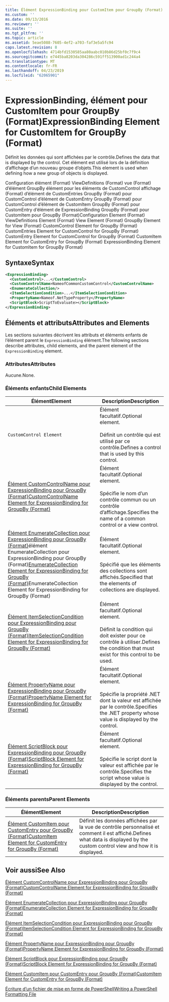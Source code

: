 ```yaml
---
title: Élément ExpressionBinding pour CustomItem pour GroupBy (Format) | Microsoft Docs
ms.custom: ''
ms.date: 09/13/2016
ms.reviewer: ''
ms.suite: ''
ms.tgt_pltfrm: ''
ms.topic: article
ms.assetid: 5eae5088-7605-4ef2-a703-faf3e5a5fc94
caps.latest.revision: 8
ms.openlocfilehash: 4714bfd1530585aa80aabc010b86d25bf0c7f9c4
ms.sourcegitcommit: e7445ba8203da304286c591ff513900ad1c244a4
ms.translationtype: MT
ms.contentlocale: fr-FR
ms.lasthandoff: 04/23/2019
ms.locfileid: "62065901"
---
```

# <a name="expressionbinding-element-for-customitem-for-groupby-format"></a><span data-ttu-id="893a1-102">ExpressionBinding, élément pour CustomItem pour GroupBy (Format)</span><span class="sxs-lookup"><span data-stu-id="893a1-102">ExpressionBinding Element for CustomItem for GroupBy (Format)</span></span>

<span data-ttu-id="893a1-103">Définit les données qui sont affichées par le contrôle.</span><span class="sxs-lookup"><span data-stu-id="893a1-103">Defines the data that is displayed by the control.</span></span> <span data-ttu-id="893a1-104">Cet élément est utilisé lors de la définition d’affichage d’un nouveau groupe d’objets.</span><span class="sxs-lookup"><span data-stu-id="893a1-104">This element is used when defining how a new group of objects is displayed.</span></span>

<span data-ttu-id="893a1-105">Configuration élément (Format) ViewDefinitions (Format) vue (Format) d’élément GroupBy élément pour les éléments de CustomControl affichage (Format) d’élément de CustomEntries GroupBy (Format) pour CustomControl d’élément de CustomEntry GroupBy (Format) pour CustomControl d’élément de CustomItem GroupBy (Format) pour CustomEntry d’élément de ExpressionBinding GroupBy (Format) pour CustomItem pour GroupBy (Format)</span><span class="sxs-lookup"><span data-stu-id="893a1-105">Configuration Element (Format) ViewDefinitions Element (Format) View Element (Format) GroupBy Element for View (Format) CustomControl Element for GroupBy (Format) CustomEntries Element for CustomControl for GroupBy (Format) CustomEntry Element for CustomControl for GroupBy (Format) CustomItem Element for CustomEntry for GroupBy (Format) ExpressionBinding Element for CustomItem for GroupBy (Format)</span></span>

## <a name="syntax"></a><span data-ttu-id="893a1-106">Syntaxe</span><span class="sxs-lookup"><span data-stu-id="893a1-106">Syntax</span></span>

```xml
<ExpressionBinding>
  <CustomControl>...</CustomControl>
  <CustomControlName>NameofCommonCustomControl</CustomControlName>
  <EnumerateCollection/>
  <ItemSelectionCondition>...</ItemSelectionCondition>
  <PropertyName>Nameof.NetTypeProperty</PropertyName>
  <ScriptBlock>ScriptToEvaluate></ScriptBlock>
</ExpressionBinding>
```

## <a name="attributes-and-elements"></a><span data-ttu-id="893a1-107">Éléments et attributs</span><span class="sxs-lookup"><span data-stu-id="893a1-107">Attributes and Elements</span></span>

<span data-ttu-id="893a1-108">Les sections suivantes décrivent les attributs et éléments enfants de l’élément parent le `ExpressionBinding` élément.</span><span class="sxs-lookup"><span data-stu-id="893a1-108">The following sections describe attributes, child elements, and the parent element of the `ExpressionBinding` element.</span></span>

### <a name="attributes"></a><span data-ttu-id="893a1-109">Attributes</span><span class="sxs-lookup"><span data-stu-id="893a1-109">Attributes</span></span>

<span data-ttu-id="893a1-110">Aucune.</span><span class="sxs-lookup"><span data-stu-id="893a1-110">None.</span></span>

### <a name="child-elements"></a><span data-ttu-id="893a1-111">Éléments enfants</span><span class="sxs-lookup"><span data-stu-id="893a1-111">Child Elements</span></span>

|<span data-ttu-id="893a1-112">Élément</span><span class="sxs-lookup"><span data-stu-id="893a1-112">Element</span></span>|<span data-ttu-id="893a1-113">Description</span><span class="sxs-lookup"><span data-stu-id="893a1-113">Description</span></span>|
|-------------|-----------------|
|`CustomControl Element`|<span data-ttu-id="893a1-114">Élément facultatif.</span><span class="sxs-lookup"><span data-stu-id="893a1-114">Optional element.</span></span><br /><br /> <span data-ttu-id="893a1-115">Définit un contrôle qui est utilisé par ce contrôle.</span><span class="sxs-lookup"><span data-stu-id="893a1-115">Defines a control that is used by this control.</span></span>|
|[<span data-ttu-id="893a1-116">Élément CustomControlName pour ExpressionBinding pour GroupBy (Format)</span><span class="sxs-lookup"><span data-stu-id="893a1-116">CustomControlName Element for ExpressionBinding for GroupBy (Format)</span></span>](./customcontrolname-element-for-expressionbinding-for-groupby-format.md)|<span data-ttu-id="893a1-117">Élément facultatif.</span><span class="sxs-lookup"><span data-stu-id="893a1-117">Optional element.</span></span><br /><br /> <span data-ttu-id="893a1-118">Spécifie le nom d’un contrôle commun ou un contrôle d’affichage.</span><span class="sxs-lookup"><span data-stu-id="893a1-118">Specifies the name of a common control or a view control.</span></span>|
|<span data-ttu-id="893a1-119">[Élément EnumerateCollection pour ExpressionBinding pour GroupBy (Format)](./enumeratecollection-element-for-expressionbinding-for-groupby-format.md)élément EnumerateCollection pour ExpressionBinding pour GroupBy (Format)</span><span class="sxs-lookup"><span data-stu-id="893a1-119">[EnumerateCollection Element for ExpressionBinding for GroupBy (Format)](./enumeratecollection-element-for-expressionbinding-for-groupby-format.md)EnumerateCollection Element for ExpressionBinding for GroupBy (Format)</span></span>|<span data-ttu-id="893a1-120">Élément facultatif.</span><span class="sxs-lookup"><span data-stu-id="893a1-120">Optional element.</span></span><br /><br /> <span data-ttu-id="893a1-121">Spécifié que les éléments des collections sont affichés.</span><span class="sxs-lookup"><span data-stu-id="893a1-121">Specified that the elements of collections are displayed.</span></span>|
|[<span data-ttu-id="893a1-122">Élément ItemSelectionCondition pour ExpressionBinding pour GroupBy (Format)</span><span class="sxs-lookup"><span data-stu-id="893a1-122">ItemSelectionCondition Element for ExpressionBinding for GroupBy (Format)</span></span>](./itemselectioncondition-element-for-expressionbinding-for-groupby-format.md)|<span data-ttu-id="893a1-123">Élément facultatif.</span><span class="sxs-lookup"><span data-stu-id="893a1-123">Optional element.</span></span><br /><br /> <span data-ttu-id="893a1-124">Définit la condition qui doit exister pour ce contrôle à utiliser.</span><span class="sxs-lookup"><span data-stu-id="893a1-124">Defines the condition that must exist for this control to be used.</span></span>|
|[<span data-ttu-id="893a1-125">Élément PropertyName pour ExpressionBinding pour GroupBy (Format)</span><span class="sxs-lookup"><span data-stu-id="893a1-125">PropertyName Element for ExpressionBinding for GroupBy (Format)</span></span>](./propertyname-element-for-expressionbinding-for-groupby-format.md)|<span data-ttu-id="893a1-126">Élément facultatif.</span><span class="sxs-lookup"><span data-stu-id="893a1-126">Optional element.</span></span><br /><br /> <span data-ttu-id="893a1-127">Spécifie la propriété .NET dont la valeur est affichée par le contrôle.</span><span class="sxs-lookup"><span data-stu-id="893a1-127">Specifies the .NET property whose value is displayed by the control.</span></span>|
|[<span data-ttu-id="893a1-128">Élément ScriptBlock pour ExpressionBinding pour GroupBy (Format)</span><span class="sxs-lookup"><span data-stu-id="893a1-128">ScriptBlock Element for ExpressionBinding for GroupBy (Format)</span></span>](./scriptblock-element-for-expressionbinding-for-groupby-format.md)|<span data-ttu-id="893a1-129">Élément facultatif.</span><span class="sxs-lookup"><span data-stu-id="893a1-129">Optional element.</span></span><br /><br /> <span data-ttu-id="893a1-130">Spécifie le script dont la valeur est affichée par le contrôle.</span><span class="sxs-lookup"><span data-stu-id="893a1-130">Specifies the script whose value is displayed by the control.</span></span>|

### <a name="parent-elements"></a><span data-ttu-id="893a1-131">Éléments parents</span><span class="sxs-lookup"><span data-stu-id="893a1-131">Parent Elements</span></span>

|<span data-ttu-id="893a1-132">Élément</span><span class="sxs-lookup"><span data-stu-id="893a1-132">Element</span></span>|<span data-ttu-id="893a1-133">Description</span><span class="sxs-lookup"><span data-stu-id="893a1-133">Description</span></span>|
|-------------|-----------------|
|[<span data-ttu-id="893a1-134">Élément CustomItem pour CustomEntry pour GroupBy (Format)</span><span class="sxs-lookup"><span data-stu-id="893a1-134">CustomItem Element for CustomEntry for GroupBy (Format)</span></span>](./customitem-element-for-customentry-for-groupby-format.md)|<span data-ttu-id="893a1-135">Définit les données affichées par la vue de contrôle personnalisé et comment il est affiché.</span><span class="sxs-lookup"><span data-stu-id="893a1-135">Defines what data is displayed by the custom control view and how it is displayed.</span></span>|

## <a name="see-also"></a><span data-ttu-id="893a1-136">Voir aussi</span><span class="sxs-lookup"><span data-stu-id="893a1-136">See Also</span></span>

[<span data-ttu-id="893a1-137">Élément CustomControlName pour ExpressionBinding pour GroupBy (Format)</span><span class="sxs-lookup"><span data-stu-id="893a1-137">CustomControlName Element for ExpressionBinding for GroupBy (Format)</span></span>](./customcontrolname-element-for-expressionbinding-for-groupby-format.md)

[<span data-ttu-id="893a1-138">Élément EnumerateCollection pour ExpressionBinding pour GroupBy (Format)</span><span class="sxs-lookup"><span data-stu-id="893a1-138">EnumerateCollection Element for ExpressionBinding for GroupBy (Format)</span></span>](./enumeratecollection-element-for-expressionbinding-for-groupby-format.md)

[<span data-ttu-id="893a1-139">Élément ItemSelectionCondition pour ExpressionBinding pour GroupBy (Format)</span><span class="sxs-lookup"><span data-stu-id="893a1-139">ItemSelectionCondition Element for ExpressionBinding for GroupBy (Format)</span></span>](./itemselectioncondition-element-for-expressionbinding-for-groupby-format.md)

[<span data-ttu-id="893a1-140">Élément PropertyName pour ExpressionBinding pour GroupBy (Format)</span><span class="sxs-lookup"><span data-stu-id="893a1-140">PropertyName Element for ExpressionBinding for GroupBy (Format)</span></span>](./propertyname-element-for-expressionbinding-for-groupby-format.md)

[<span data-ttu-id="893a1-141">Élément ScriptBlock pour ExpressionBinding pour GroupBy (Format)</span><span class="sxs-lookup"><span data-stu-id="893a1-141">ScriptBlock Element for ExpressionBinding for GroupBy (Format)</span></span>](./scriptblock-element-for-expressionbinding-for-groupby-format.md)

[<span data-ttu-id="893a1-142">Élément CustomItem pour CustomEntry pour GroupBy (Format)</span><span class="sxs-lookup"><span data-stu-id="893a1-142">CustomItem Element for CustomEntry for GroupBy (Format)</span></span>](./customitem-element-for-customentry-for-groupby-format.md)

[<span data-ttu-id="893a1-143">Écriture d’un fichier de mise en forme de PowerShell</span><span class="sxs-lookup"><span data-stu-id="893a1-143">Writing a PowerShell Formatting File</span></span>](./writing-a-powershell-formatting-file.md)
